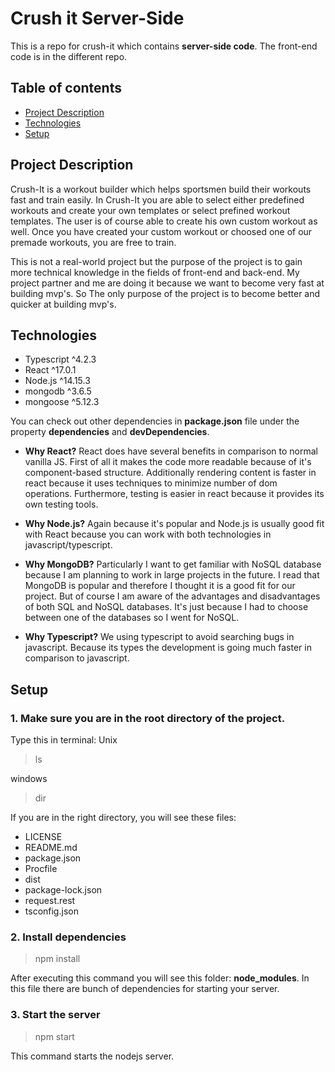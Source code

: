 # Crush it Server-Side

This is a repo for crush-it which contains **server-side code**. The front-end code is in the different repo.

## Table of contents
* [Project Description](#project-description)
* [Technologies](#technologies)
* [Setup](#setup)


## Project Description

Crush-It is a workout builder which helps sportsmen build their workouts fast and train easily. In Crush-It you are able to select either predefined workouts and create your own templates or select prefined workout templates. The user is of course able to create his own custom workout as well. Once you have created your custom workout or choosed one of our premade workouts, you are free to train.

This is not a real-world project but the purpose of the project is to gain more technical knowledge in the fields of front-end and back-end. My project partner and me are doing it because we want to become very fast at building mvp's. So The only purpose of the project is to become better and quicker at building mvp's.


## Technologies

- Typescript ^4.2.3
- React ^17.0.1
- Node.js ^14.15.3
- mongodb ^3.6.5
- mongoose ^5.12.3

You can check out other dependencies in **package.json** file under the property **dependencies** and **devDependencies**.

- **Why React?** React does have several benefits in comparison to normal vanilla JS. First of all it makes the code more readable because of it's component-based structure. Additionally rendering content is faster in react because it uses techniques to minimize number of dom operations. Furthermore, testing is easier in react because it provides its own testing tools.

- **Why Node.js?** Again because it's popular and Node.js is usually good fit with React because you can work with both technologies in javascript/typescript.

- **Why MongoDB?** Particularly I want to get familiar with NoSQL database because I am planning to work in large projects in the future. I read that MongoDB is popular and therefore I thought it is a good fit for our project. But of course I am aware of the advantages and disadvantages of both SQL and NoSQL databases. It's just because I had to choose between one of the databases so I went for NoSQL.

- **Why Typescript?** We using typescript to avoid searching bugs in javascript. Because its types the development is going much faster in comparison to javascript.

## Setup

### 1. Make sure you are in the root directory of the project.

Type this in terminal:
Unix
> ls

windows
> dir

If you are in the right directory, you will see these files:

- LICENSE
- README.md
- package.json
- Procfile
- dist
- package-lock.json       
- request.rest            
- tsconfig.json

### 2. Install dependencies

> npm install

After executing this command you will see this folder: **node_modules**. In this file there are bunch of dependencies for starting your server.

### 3. Start the server

> npm start

This command starts the nodejs server.

